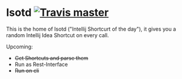 # Isotd [![Travis master](https://img.shields.io/travis/Poeschl/isotd/master.svg?maxAge=3600)](https://travis-ci.org/Poeschl/isotd)

This is the home of Isotd ("Intellij Shortcurt of the day"), it gives you a random Intellij Idea Shortcut on every call.

Upcoming:
* ~~Get Shortcuts and parse them~~
* Run as Rest-Interface
* ~~Run on cli~~
